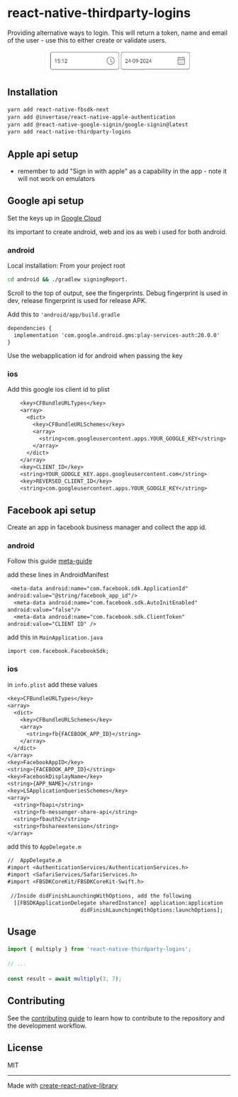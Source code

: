 # react-native-thirdparty-logins

Providing alternative ways to login. This will return a token, name and email of the user - use this to either create or validate users.

<p align="center"> <img src="https://github.com/a-b-riecke/react-native-scrollable-timedate-picker/blob/main/buttons.png" /> </p>

## Installation

```sh
yarn add react-native-fbsdk-next
yarn add @invertase/react-native-apple-authentication
yarn add @react-native-google-signin/google-signin@latest
yarn add react-native-thirdparty-logins
```

## Apple api setup
- remember to add "Sign in with apple" as a capability in the app - note it will not work on emulators

## Google api setup
 Set the keys up in [Google Cloud](https://peerlist.io/blog/engineering/implementing-google-signin-in-react-native#10-possible-problem-developer_error)

 its important to create android, web and ios as web i used for both android. 
 
### android

Local installation:
From your project root 
```sh
cd android && ./gradlew signingReport.
```

Scroll to the top of output, see the fingerprints. Debug fingerprint is used in dev, release fingerprint is used for release APK.

Add this to ```'android/app/build.gradle```
```
dependencies {
  implementation 'com.google.android.gms:play-services-auth:20.0.0'
}
```

Use the webapplication id for android when passing the key


### ios
Add this google ios client id to plist
```
    <key>CFBundleURLTypes</key>
    <array>
      <dict>
        <key>CFBundleURLSchemes</key>
        <array>
          <string>com.googleusercontent.apps.YOUR_GOOGLE_KEY</string>
        </array>
      </dict>
    </array>
    <key>CLIENT_ID</key>
    <string>YOUR_GOOGLE_KEY.apps.googleusercontent.com</string>
    <key>REVERSED_CLIENT_ID</key>
    <string>com.googleusercontent.apps.YOUR_GOOGLE_KEY</string>
```

## Facebook api setup
Create an app in facebook business manager and collect the app id.

### android
Follow this guide [meta-guide](https://developers.facebook.com/quickstarts/500494642785818/?platform=android)

add these lines in AndroidManifest
```
 <meta-data android:name="com.facebook.sdk.ApplicationId" android:value="@string/facebook_app_id"/>
  <meta-data android:name="com.facebook.sdk.AutoInitEnabled" android:value="false"/>
  <meta-data android:name="com.facebook.sdk.ClientToken" android:value="CLIENT ID" />
  ```

add this in ```MainApplication.java```
```
import com.facebook.FacebookSdk;
```

### ios
in ```info.plist``` add these values
```
<key>CFBundleURLTypes</key>
<array>
  <dict>
    <key>CFBundleURLSchemes</key>
    <array>
      <string>fb{FACEBOOK_APP_ID}</string>
    </array>
  </dict>
</array>
<key>FacebookAppID</key>
<string>{FACEBOOK_APP_ID}</string>
<key>FacebookDisplayName</key>
<string>{APP_NAME}</string>
<key>LSApplicationQueriesSchemes</key>
<array>
  <string>fbapi</string>
  <string>fb-messenger-share-api</string>
  <string>fbauth2</string>
  <string>fbshareextension</string>
</array>
```


add this to ```AppDelegate.m```
```
//  AppDelegate.m
#import <AuthenticationServices/AuthenticationServices.h>
#import <SafariServices/SafariServices.h>
#import <FBSDKCoreKit/FBSDKCoreKit-Swift.h>

 //Inside didFinishLaunchingWithOptions, add the following
  [[FBSDKApplicationDelegate sharedInstance] application:application
                       didFinishLaunchingWithOptions:launchOptions];
```


## Usage


```js
import { multiply } from 'react-native-thirdparty-logins';

// ...

const result = await multiply(3, 7);
```


## Contributing

See the [contributing guide](CONTRIBUTING.md) to learn how to contribute to the repository and the development workflow.

## License

MIT

---

Made with [create-react-native-library](https://github.com/callstack/react-native-builder-bob)
